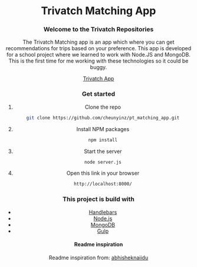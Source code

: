 <h1 align="center">Trivatch Matching App</h1>

<h3 align="center">Welcome to the Trivatch Repositories </h3>

<div align="center">The Trivatch Matching app is an app which where you can get recommendations for trips based on your preference. This app is developed for a school project where we learned to work with Node.JS and MongoDB. This is the first time for me working with these technologies so it could be buggy.

[Trivatch App](https://trivatch.herokuapp.com/)


### Get started

1. Clone the repo
   ```sh
   git clone https://github.com/cheunyinz/pt_matching_app.git
   ```
2. Install NPM packages
   ```sh
   npm install
   ```
3. Start the server
   ```sh
   node server.js
   ```
4. Open this link in your browser
   ```sh
   http://localhost:8000/
   ```


### This project is build with
* [Handlebars](https://handlebarsjs.com/)
* [Node.js](https://nodejs.org/en/)
* [MongoDB](https://www.mongodb.com/)
* [Gulp](https://gulpjs.com/)

#### Readme inspiration
Readme inspiration from: [abhisheknaiidu](https://github.com/abhisheknaiidu/awesome-github-profile-readme)
</div>